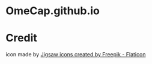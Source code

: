 # OmeCap.github.io

# Credit
icon made by <a href="https://www.flaticon.com/free-icons/jigsaw" title="jigsaw icons">Jigsaw icons created by Freepik - Flaticon</a>

